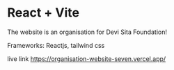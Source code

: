 # React + Vite

The website is an organisation for Devi Sita Foundation!

Frameworks: Reactjs, tailwind css

live link
https://organisation-website-seven.vercel.app/
